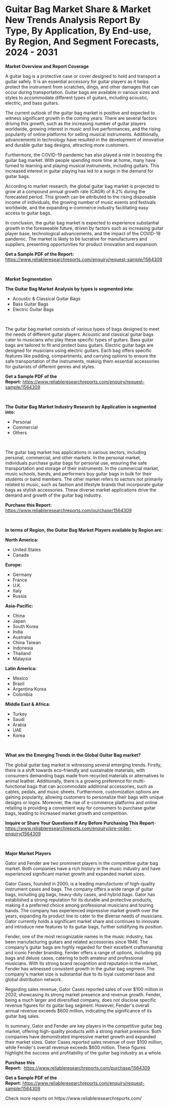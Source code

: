<p><h1>Guitar Bag Market Share & Market New Trends Analysis Report By Type, By Application, By End-use, By Region, And Segment Forecasts, 2024 - 2031</h1></p><p><strong>Market Overview and Report Coverage</strong></p>
<p><p>A guitar bag is a protective case or cover designed to hold and transport a guitar safely. It is an essential accessory for guitar players as it helps protect the instrument from scratches, dings, and other damages that can occur during transportation. Guitar bags are available in various sizes and styles to accommodate different types of guitars, including acoustic, electric, and bass guitars.</p><p>The current outlook of the guitar bag market is positive and expected to witness significant growth in the coming years. There are several factors driving this growth, such as the increasing number of guitar players worldwide, growing interest in music and live performances, and the rising popularity of online platforms for selling musical instruments. Additionally, advancements in technology have resulted in the development of innovative and durable guitar bag designs, attracting more customers.</p><p>Furthermore, the COVID-19 pandemic has also played a role in boosting the guitar bag market. With people spending more time at home, many have turned to learning and playing musical instruments, including guitars. This increased interest in guitar playing has led to a surge in the demand for guitar bags.</p><p>According to market research, the global guitar bag market is projected to grow at a compound annual growth rate (CAGR) of 8.2% during the forecasted period. This growth can be attributed to the rising disposable income of individuals, the growing number of music events and festivals worldwide, and the expanding e-commerce industry facilitating easy access to guitar bags.</p><p>In conclusion, the guitar bag market is expected to experience substantial growth in the foreseeable future, driven by factors such as increasing guitar player base, technological advancements, and the impact of the COVID-19 pandemic. The market is likely to be lucrative for manufacturers and suppliers, presenting opportunities for product innovation and expansion.</p></p>
<p><strong>Get a Sample PDF of the Report:</strong> <a href="https://www.reliableresearchreports.com/enquiry/request-sample/1564309">https://www.reliableresearchreports.com/enquiry/request-sample/1564309</a></p>
<p>&nbsp;</p>
<p><strong>Market Segmentation</strong></p>
<p><strong>The Guitar Bag Market Analysis by types is segmented into:</strong></p>
<p><ul><li>Acoustic & Classical Guitar Bags</li><li>Bass Guitar Bags</li><li>Electric Guitar Bags</li></ul></p>
<p>&nbsp;</p>
<p><p>The guitar bag market consists of various types of bags designed to meet the needs of different guitar players. Acoustic and classical guitar bags cater to musicians who play these specific types of guitars. Bass guitar bags are tailored to fit and protect bass guitars. Electric guitar bags are designed for musicians using electric guitars. Each bag offers specific features like padding, compartments, and carrying options to ensure the safe transportation of the instruments, making them essential accessories for guitarists of different genres and styles.</p></p>
<p><strong>Get a Sample PDF of the Report:</strong>&nbsp;<a href="https://www.reliableresearchreports.com/enquiry/request-sample/1564309">https://www.reliableresearchreports.com/enquiry/request-sample/1564309</a></p>
<p>&nbsp;</p>
<p><strong>The Guitar Bag Market Industry Research by Application is segmented into:</strong></p>
<p><ul><li>Personal</li><li>Commercial</li><li>Others</li></ul></p>
<p>&nbsp;</p>
<p><p>The guitar bag market has applications in various sectors, including personal, commercial, and other markets. In the personal market, individuals purchase guitar bags for personal use, ensuring the safe transportation and storage of their instruments. In the commercial market, music schools, bands, and performers buy guitar bags in bulk for their students or band members. The other market refers to sectors not primarily related to music, such as fashion and lifestyle brands that incorporate guitar bags as stylish accessories. These diverse market applications drive the demand and growth of the guitar bag industry.</p></p>
<p><strong>Purchase this Report:</strong>&nbsp; <a href="https://www.reliableresearchreports.com/purchase/1564309">https://www.reliableresearchreports.com/purchase/1564309</a></p>
<p>&nbsp;</p>
<p><strong>In terms of Region, the Guitar Bag Market Players available by Region are:</strong></p>
<p>
    <p> <strong> North America: </strong>
        <ul>
            <li>United States</li>
            <li>Canada</li>
        </ul>
        </p> 
    <p> <strong> Europe: </strong>
        <ul>
            <li>Germany</li>
            <li>France</li>
            <li>U.K.</li>
            <li>Italy</li>
            <li>Russia</li>
        </ul>
        </p> 
    <p> <strong> Asia-Pacific: </strong>
        <ul>
            <li>China</li>
            <li>Japan</li>
            <li>South Korea</li>
            <li>India</li>
            <li>Australia</li>
            <li>China Taiwan</li>
            <li>Indonesia</li>
            <li>Thailand</li>
            <li>Malaysia</li>
        </ul>
        </p> 
    <p> <strong> Latin America: </strong>
        <ul>
            <li>Mexico</li>
            <li>Brazil</li>
            <li>Argentina Korea</li>
            <li>Colombia</li>
        </ul>
        </p> 
    <p> <strong> Middle East & Africa: </strong>
        <ul>
            <li>Turkey</li>
            <li>Saudi</li>
            <li>Arabia</li>
            <li>UAE</li>
            <li>Korea</li>
        </ul>
    </p>
    </p>
<p>&nbsp;</p>
<p><strong>What are the Emerging Trends in the Global Guitar Bag market?</strong></p>
<p><p>The global guitar bag market is witnessing several emerging trends. Firstly, there is a shift towards eco-friendly and sustainable materials, with consumers demanding bags made from recycled materials or alternatives to animal leather. Additionally, there is a growing preference for multi-functional bags that can accommodate additional accessories, such as cables, pedals, and music sheets. Furthermore, customization options are gaining popularity, allowing customers to personalize their bags with unique designs or logos. Moreover, the rise of e-commerce platforms and online retailing is providing a convenient way for consumers to purchase guitar bags, leading to increased market growth and competition.</p></p>
<p><strong>Inquire or Share Your Questions If Any Before Purchasing This Report</strong>- <a href="https://www.reliableresearchreports.com/enquiry/pre-order-enquiry/1564309">https://www.reliableresearchreports.com/enquiry/pre-order-enquiry/1564309</a></p>
<p>&nbsp;</p>
<p><strong>Major Market Players</strong></p>
<p><p>Gator and Fender are two prominent players in the competitive guitar bag market. Both companies have a rich history in the music industry and have experienced significant market growth and expanded market sizes.</p><p>Gator Cases, founded in 2000, is a leading manufacturer of high-quality instrument cases and bags. The company offers a wide range of guitar bags, including gig bags, heavy-duty cases, and hybrid bags. Gator has established a strong reputation for its durable and protective products, making it a preferred choice among professional musicians and touring bands. The company has experienced impressive market growth over the years, expanding its product line to cater to the diverse needs of musicians. Gator currently holds a significant market share and continues to innovate and introduce new features to its guitar bags, further solidifying its position.</p><p>Fender, one of the most recognizable names in the music industry, has been manufacturing guitars and related accessories since 1946. The company's guitar bags are highly regarded for their excellent craftsmanship and iconic Fender branding. Fender offers a range of options, including gig bags and deluxe cases, catering to both amateur and professional musicians. With its strong brand recognition and reputation in the market, Fender has witnessed consistent growth in the guitar bag segment. The company's market size is substantial due to its loyal customer base and global distribution network.</p><p>Regarding sales revenue, Gator Cases reported sales of over $100 million in 2020, showcasing its strong market presence and revenue growth. Fender, being a much larger and diversified company, does not disclose specific revenue figures for its guitar bag segment. However, Fender's overall annual revenue exceeds $600 million, indicating the significance of its guitar bag sales.</p><p>In summary, Gator and Fender are key players in the competitive guitar bag market, offering high-quality products with a strong market presence. Both companies have demonstrated impressive market growth and expanded their market sizes. Gator Cases reported sales revenue of over $100 million, while Fender's overall revenue exceeds $600 million. These figures highlight the success and profitability of the guitar bag industry as a whole.</p></p>
<p><strong>Purchase this Report:</strong>&nbsp;&nbsp;<a href="https://www.reliableresearchreports.com/purchase/1564309">https://www.reliableresearchreports.com/purchase/1564309</a></p>
<p></p>
<p><strong>Get a Sample PDF of the Report:</strong>&nbsp;<a href="https://www.reliableresearchreports.com/enquiry/request-sample/1564309">https://www.reliableresearchreports.com/enquiry/request-sample/1564309</a></p>
<p>Check more reports on https://www.reliableresearchreports.com/</p>